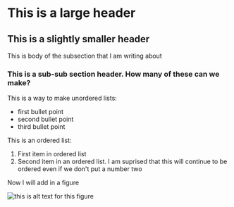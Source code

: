 # This is a large header 

## This is a slightly smaller header

This is body of the subsection that I am writing about

### This is a sub-sub section header. How many of these can we make? 

This is a way to make unordered lists:
* first bullet point
* second bullet point
* third bullet point


This is an ordered list: 
1. First item in ordered list
1. Second item in an ordered list. I am suprised that this will continue to be ordered even if we don't put a number two


Now I will add in a figure

![this is alt text for this figure](https://uiuc-ischool-dataviz.github.io/spring2019online/week04/data/littleCorgiInHat.png)
